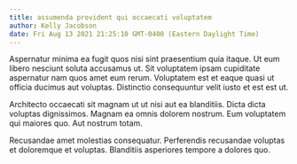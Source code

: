 ```yaml
---
title: assumenda provident qui occaecati voluptatem
author: Kelly Jacobson
date: Fri Aug 13 2021 21:25:10 GMT-0400 (Eastern Daylight Time)
---
```

Aspernatur minima ea fugit quos nisi sint praesentium quia itaque. Ut eum libero nesciunt soluta accusamus ut. Sit voluptatem ipsam cupiditate aspernatur nam quos amet eum rerum. Voluptatem est et eaque quasi ut officia ducimus aut voluptas. Distinctio consequuntur velit iusto et est est ut.

 Architecto occaecati sit magnam ut ut nisi aut ea blanditiis. Dicta dicta voluptas dignissimos. Magnam ea omnis dolorem nostrum. Eum voluptatem qui maiores quo. Aut nostrum totam.

 Recusandae amet molestias consequatur. Perferendis recusandae voluptas et doloremque et voluptas. Blanditiis asperiores tempore a dolores quo.